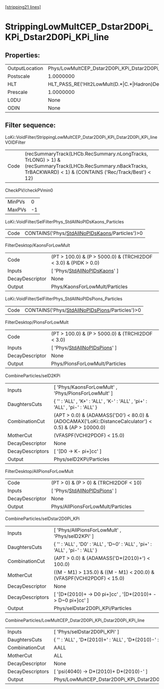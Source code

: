 [\[stripping21 lines\]](../stripping21-index.md)

# StrippingLowMultCEP_Dstar2D0Pi_KPi_Dstar2D0Pi_KPi_line

## Properties:

|                |                                                              |
|----------------|--------------------------------------------------------------|
| OutputLocation | Phys/LowMultCEP_Dstar2D0Pi_KPi_Dstar2D0Pi_KPi_line/Particles |
| Postscale      | 1.0000000                                                    |
| HLT            | HLT_PASS_RE('Hlt2LowMult(D.\*\|C.\*\|Hadron)Decision')       |
| Prescale       | 1.0000000                                                    |
| L0DU           | None                                                         |
| ODIN           | None                                                         |

## Filter sequence:

LoKi::VoidFilter/StrippingLowMultCEP_Dstar2D0Pi_KPi_Dstar2D0Pi_KPi_lineVOIDFilter

|      |                                                                                                                                                                     |
|------|---------------------------------------------------------------------------------------------------------------------------------------------------------------------|
| Code | (recSummaryTrack(LHCb.RecSummary.nLongTracks, TrLONG) \> 1) & (recSummaryTrack(LHCb.RecSummary.nBackTracks, TrBACKWARD) \< 1) & (CONTAINS ('Rec/Track/Best') \< 12) |

CheckPV/checkPVmin0

|        |     |
|--------|-----|
| MinPVs | 0   |
| MaxPVs | -1  |

LoKi::VoidFilter/SelFilterPhys_StdAllNoPIDsKaons_Particles

|      |                                                                                                        |
|------|--------------------------------------------------------------------------------------------------------|
| Code | CONTAINS('Phys/[StdAllNoPIDsKaons](../commonparticles/stripping21-stdallnopidskaons.md)/Particles')\>0 |

FilterDesktop/KaonsForLowMult

|                 |                                                                                       |
|-----------------|---------------------------------------------------------------------------------------|
| Code            | (PT \> 100.0) & (P \> 5000.0) & (TRCHI2DOF \< 3.0) & (PIDK \> 0.0)                    |
| Inputs          | \[ 'Phys/[StdAllNoPIDsKaons](../commonparticles/stripping21-stdallnopidskaons.md)' \] |
| DecayDescriptor | None                                                                                  |
| Output          | Phys/KaonsForLowMult/Particles                                                        |

LoKi::VoidFilter/SelFilterPhys_StdAllNoPIDsPions_Particles

|      |                                                                                                        |
|------|--------------------------------------------------------------------------------------------------------|
| Code | CONTAINS('Phys/[StdAllNoPIDsPions](../commonparticles/stripping21-stdallnopidspions.md)/Particles')\>0 |

FilterDesktop/PionsForLowMult

|                 |                                                                                       |
|-----------------|---------------------------------------------------------------------------------------|
| Code            | (PT \> 100.0) & (P \> 5000.0) & (TRCHI2DOF \< 3.0)                                    |
| Inputs          | \[ 'Phys/[StdAllNoPIDsPions](../commonparticles/stripping21-stdallnopidspions.md)' \] |
| DecayDescriptor | None                                                                                  |
| Output          | Phys/PionsForLowMult/Particles                                                        |

CombineParticles/selD2KPi

|                  |                                                                                                          |
|------------------|----------------------------------------------------------------------------------------------------------|
| Inputs           | \[ 'Phys/KaonsForLowMult' , 'Phys/PionsForLowMult' \]                                                    |
| DaughtersCuts    | { '' : 'ALL' , 'K+' : 'ALL' , 'K-' : 'ALL' , 'pi+' : 'ALL' , 'pi-' : 'ALL' }                             |
| CombinationCut   | (APT \> 0.0) & (ADAMASS('D0') \< 80.0) & (ADOCAMAX('LoKi::DistanceCalculator') \< 0.5) & (AP \> 10000.0) |
| MotherCut        | (VFASPF(VCHI2PDOF) \< 15.0)                                                                              |
| DecayDescriptor  | None                                                                                                     |
| DecayDescriptors | \[ '\[D0 -\> K- pi+\]cc' \]                                                                              |
| Output           | Phys/selD2KPi/Particles                                                                                  |

FilterDesktop/AllPionsForLowMult

|                 |                                                                                       |
|-----------------|---------------------------------------------------------------------------------------|
| Code            | (PT \> 0) & (P \> 0) & (TRCHI2DOF \< 10)                                              |
| Inputs          | \[ 'Phys/[StdAllNoPIDsPions](../commonparticles/stripping21-stdallnopidspions.md)' \] |
| DecayDescriptor | None                                                                                  |
| Output          | Phys/AllPionsForLowMult/Particles                                                     |

CombineParticles/selDstar2D0Pi_KPi

|                  |                                                                               |
|------------------|-------------------------------------------------------------------------------|
| Inputs           | \[ 'Phys/AllPionsForLowMult' , 'Phys/selD2KPi' \]                             |
| DaughtersCuts    | { '' : 'ALL' , 'D0' : 'ALL' , 'D~0' : 'ALL' , 'pi+' : 'ALL' , 'pi-' : 'ALL' } |
| CombinationCut   | (APT \> 0.0) & (ADAMASS('D\*(2010)+') \< 100.0)                               |
| MotherCut        | ((M - M1) \> 135.0) & ((M - M1) \< 200.0) & (VFASPF(VCHI2PDOF) \< 15.0)       |
| DecayDescriptor  | None                                                                          |
| DecayDescriptors | \[ '\[D\*(2010)+ -\> D0 pi+\]cc' , '\[D\*(2010)+ -\> D~0 pi+\]cc' \]          |
| Output           | Phys/selDstar2D0Pi_KPi/Particles                                              |

CombineParticles/LowMultCEP_Dstar2D0Pi_KPi_Dstar2D0Pi_KPi_line

|                  |                                                              |
|------------------|--------------------------------------------------------------|
| Inputs           | \[ 'Phys/selDstar2D0Pi_KPi' \]                               |
| DaughtersCuts    | { '' : 'ALL' , 'D\*(2010)+' : 'ALL' , 'D\*(2010)-' : 'ALL' } |
| CombinationCut   | AALL                                                         |
| MotherCut        | ALL                                                          |
| DecayDescriptor  | None                                                         |
| DecayDescriptors | \[ 'psi(4040) -\> D\*(2010)+ D\*(2010)-' \]                  |
| Output           | Phys/LowMultCEP_Dstar2D0Pi_KPi_Dstar2D0Pi_KPi_line/Particles |
